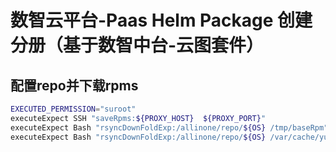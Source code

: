 # 数智云平台-Paas Helm Package 创建分册（基于数智中台-云图套件）


## 配置repo并下载rpms

```bash
EXECUTED_PERMISSION="suroot"
executeExpect SSH "saveRpms:${PROXY_HOST}  ${PROXY_PORT}"
executeExpect Bash "rsyncDownFoldExp:/allinone/repo/${OS} /tmp/baseRpm"
executeExpect Bash "rsyncDownFoldExp:/allinone/repo/${OS} /var/cache/yum"
```
